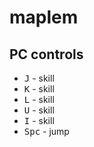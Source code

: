# maplem

## PC controls

- <kbd>J</kbd> - skill
- <kbd>K</kbd> - skill
- <kbd>L</kbd> - skill
- <kbd>U</kbd> - skill
- <kbd>I</kbd> - skill
- <kbd>Spc</kbd> - jump